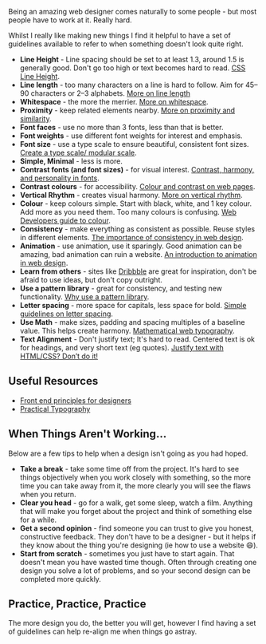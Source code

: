 <p class="intro">Being an amazing web designer comes naturally to some people - but most people have to work at it. Really hard.</p>

Whilst I really like making new things I find it helpful to have a set of guidelines available to refer to when something doesn't look quite right.

* **Line Height** - Line spacing should be set to at least 1.3, around 1.5 is generally good. Don't go too high or text becomes hard to read. [CSS Line Height](http://mrmrs.io/writing/2015/06/07/line-height/).
* **Line length** - too many characters on a line is hard to follow. Aim for 45–90 characters or 2–3 alphabets. [More on line length](http://typographyforlawyers.com/line-length.html)
* **Whitespace** - the more the merrier. [More on whitespace](http://www.seguetech.com/blog/2013/03/20/why-whitespace-important-web-design).
* **Proximity** - keep related elements nearby. [More on proximity and similarity](https://www.smashingmagazine.com/2016/05/improve-your-designs-with-principles-similarity-proximity-part-1/).
* **Font faces** - use no more than 3 fonts, less than that is better.
* **Font weights** - use different font weights for interest and emphasis.
* **Font size** - use a type scale to ensure beautiful, consistent font sizes. [Create a type scale/ modular scale](http://www.modularscale.com/).
* **Simple, Minimal** - less is more.
* **Contrast fonts (and font sizes)** - for visual interest. [Contrast, harmony, and personality in fonts](http://casselbear.com/contrast-harmony-personality-pairing-fonts/).
* **Contrast colours** - for accessibility. [Colour and contrast on web pages](http://accessibility.psu.edu/color/contrasthtml/).
* **Vertical Rhythm** - creates visual harmony. [More on vertical rhythm](http://typecast.com/blog/4-simple-steps-to-vertical-rhythm).
* **Colour** - keep colours simple. Start with black, white, and 1 key colour. Add more as you need them. Too many colours is confusing. [Web Developers guide to colour](https://www.smashingmagazine.com/2016/04/web-developer-guide-color/).
* **Consistency** - make everything as consistent as possible. Reuse styles in different elements. [The importance of consistency in web design](http://www.uxpassion.com/blog/the-importance-of-visual-consistency-in-ui-design/).
* **Animation** - use animation, use it sparingly. Good animation can be amazing, bad animation can ruin a website. [An introduction to animation in web design](https://designshack.net/articles/graphics/an-introduction-to-animation-in-web-design/).
* **Learn from others** - sites like [Dribbble](https://dribbble.com/BinaryMoon) are great for inspiration, don't be afraid to use ideas, but don't copy outright.
* **Use a pattern library** - great for consistency, and testing new functionality. [Why use a pattern library](https://boagworld.com/design/pattern-library/).
* **Letter spacing** - more space for capitals, less space for bold. [Simple guidelines on letter spacing](http://johndjameson.com/blog/guidelines-for-letterspacing-type/).
* **Use Math** - make sizes, padding and spacing multiples of a baseline value. This helps create harmony. [Mathematical web typography](http://jxnblk.com/writing/posts/mathematical-web-typography/).
* **Text Alignment** - Don't justify text; It's hard to read. Centered text is ok for headings, and very short text (eg quotes). [Justify text with HTML/CSS? Don’t do it!](https://designforhackers.com/blog/justify-text-html-css/)


## Useful Resources

* [Front end principles for designers](http://jonyablonski.com/2015/front-end-principles-for-designers/)
* [Practical Typography](http://practicaltypography.com/)

## When Things Aren't Working...

Below are a few tips to help when a design isn't going as you had hoped.

* **Take a break** - take some time off from the project. It's hard to see things objectively when you work closely with something, so the more time you can take away from it, the more clearly you will see the flaws when you return.
* **Clear you head** - go for a walk, get some sleep, watch a film. Anything that will make you forget about the project and think of something else for a while.
* **Get a second opinion** - find someone you can trust to give you honest, constructive feedback. They don't have to be a designer - but it helps if they know about the thing you're designing (ie how to use a website 😄).
* **Start from scratch** - sometimes you just have to start again. That doesn't mean you have wasted time though. Often through creating one design you solve a lot of problems, and so your second design can be completed more quickly.

## Practice, Practice, Practice

The more design you do, the better you will get, however I find having a set of guidelines can help re-align me when things go astray.
